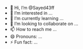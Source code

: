 - 👋 Hi, I’m @Sayed43ff
- 👀 I’m interested in ...
- 🌱 I’m currently learning ...
- 💞️ I’m looking to collaborate on ...
- 📫 How to reach me ...
- 😄 Pronouns: ...
- ⚡ Fun fact: ...

<!---
Sayed43ff/Sayed43ff is a ✨ special ✨ repository because its `README.md` (this file) appears on your GitHub profile.
You can click the Preview link to take a look at your changes.
--->
